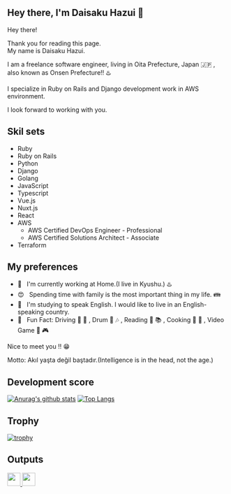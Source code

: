 ## Hey there, I'm Daisaku Hazui :wave:

Hey there!

Thank you for reading this page. \
My name is Daisaku Hazui.

I am a freelance software engineer, living in Oita Prefecture, Japan :jp: , also known as Onsen Prefecture:bangbang: :hotsprings:

I specialize in Ruby on Rails and Django development work in AWS environment.

I look forward to working with you.

## Skil sets

- Ruby
- Ruby on Rails
- Python
- Django
- Golang
- JavaScript
- Typescript
- Vue.js
- Nuxt.js
- React
- AWS
  - AWS Certified DevOps Engineer - Professional
  - AWS Certified Solutions Architect - Associate
- Terraform

## My preferences

- :house_with_garden: &nbsp; I'm currently working at Home.(I live in Kyushu.) :hotsprings:
- :heart_eyes: &nbsp; Spending time with family is the most important thing in my life. :family:
- :seedling: &nbsp; I'm studying to speak English. I would like to live in an English-speaking country.
- :star2: &nbsp; Fun Fact: Driving :car: :mount_fuji: , Drum :drum: :notes: , Reading :book: :books: , Cooking :spaghetti: :meat_on_bone: , Video Game :iphone: :video_game:

Nice to meet you :bangbang: :grin:

Motto: Akıl yaşta değil baştadır.(Intelligence is in the head, not the age.)

## Development score

[![Anurag's github stats](https://github-readme-stats.vercel.app/api?username=daisakuhazui&count_private=true&theme=great-gatsby)](https://github.com/anuraghazra/github-readme-stats)
[![Top Langs](https://github-readme-stats.vercel.app/api/top-langs/?username=daisakuhazui&layout=compact&count_private=true&theme=great-gatsby)](https://github.com/anuraghazra/github-readme-stats)

## Trophy

[![trophy](https://github-profile-trophy.vercel.app/?username=daisakuhazui&theme=onedark)](https://github.com/ryo-ma/github-profile-trophy)

## Outputs

<p align="left">
  <a href="http://qiita.com/hz1_d">
    <img height="30" src="https://qiita-badge.apiapi.app/s/hz1_d/posts.svg" />
  </a>
  <//qiita.com/ryota21">
    <img height="30" src="https://qiita-badge.apiapi.app/s/hz1_d/contributions.svg" />
  </a>
</p>
